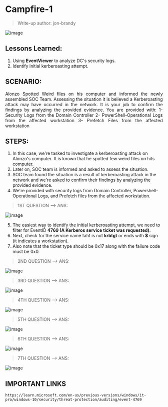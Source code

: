 # Campfire-1
> Write-up author: jon-brandy

![image](https://github.com/jon-brandy/hackthebox/assets/70703371/7c42e376-ab7d-4d72-8fb9-6a690165a992)


## Lessons Learned:
1. Using **EventViewer** to analyze DC's security logs.
2. Identify initial kerberoasting attempt.

## SCENARIO:
<p align="justify">Alonzo Spotted Weird files on his computer and informed the newly assembled SOC Team. Assessing the situation it is believed a Kerberoasting attack may have occurred in the network. It is your job to confirm the findings by analyzing the provided evidence. You are provided with: 1- Security Logs from the Domain Controller 2- PowerShell-Operational Logs from the affected workstation 3- Prefetch Files from the affected workstation</p>

## STEPS:
1. In this case, we're tasked to investigate a kerberoasting attack on Alonzo's computer. It is known that he spotted few weird files on hits computer.
2. Later on, SOC team is informed and asked to assess the situation.
3. SOC team found the situation is a result of kerberoasting attack in the network and we're asked to confirm their findings by analyzing the provided evidence.
4. We're provided with security logs from Domain Controller, Powershell-Operational Logs, and Prefetch files from the affected workstation.



> 1ST QUESTION --> ANS: 

![image](https://github.com/jon-brandy/hackthebox/assets/70703371/56e304d5-e71a-4426-99fc-24238f2d20da)


5. The easiest way to identify the initial kerberoasting attempt, we need to filter for EventID **4769 (A Kerberos service ticket was requested)**.
6. Next, check for the service name taht is not **krbtgt** or ends with **$** sign (it indicates a workstation).
7. Also note that the ticket type should be 0x17 along with the failure code must be 0x0.




> 2ND QUESTION --> ANS: 

![image](https://github.com/jon-brandy/hackthebox/assets/70703371/9ea80688-a40a-4ebf-915f-153769ef6ba6)


> 3RD QUESTION --> ANS: 

![image](https://github.com/jon-brandy/hackthebox/assets/70703371/14c102a9-b21a-46bd-ace4-398a62d95ac0)


> 4TH QUESTION --> ANS: 

![image](https://github.com/jon-brandy/hackthebox/assets/70703371/f5cdef3c-0f59-4bf7-bb16-cc4945de9920)


> 5TH QUESTION --> ANS:

![image](https://github.com/jon-brandy/hackthebox/assets/70703371/0c67fe84-19b6-497d-939e-a450b13f2315)


> 6TH QUESTION --> ANS:

![image](https://github.com/jon-brandy/hackthebox/assets/70703371/2e9d6138-f941-4ee0-bc86-f1396c46ae81)


> 7TH QUESTION --> ANS:

![image](https://github.com/jon-brandy/hackthebox/assets/70703371/d8d1ba2d-15fb-47d9-9a4f-fa1320a3bf7d)


## IMPORTANT LINKS

```
https://learn.microsoft.com/en-us/previous-versions/windows/it-pro/windows-10/security/threat-protection/auditing/event-4769
```
